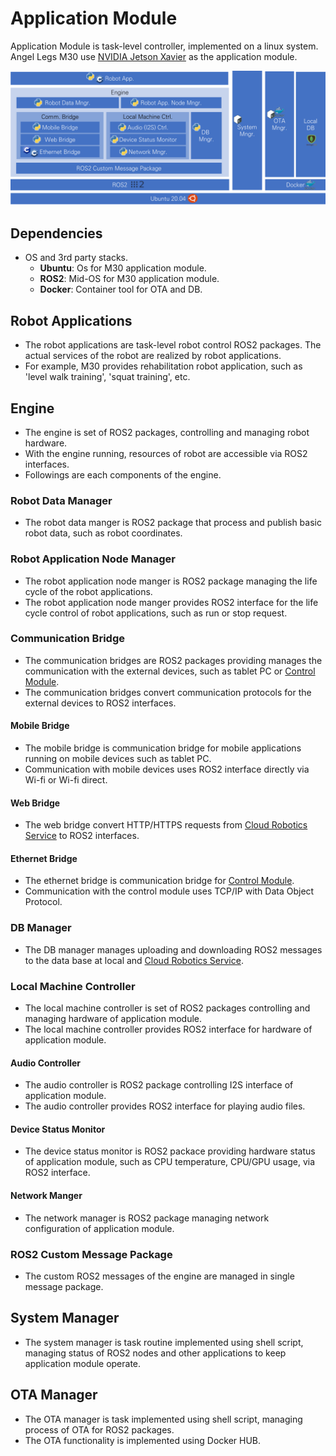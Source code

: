 # Application Module

Application Module is task-level controller, implemented on a linux system. Angel Legs M30 use [NVIDIA Jetson Xavier](https://developer.nvidia.com/embedded/jetson-agx-xavier-developer-kit) as the application module.



![Application Module Architecture](<../../.gitbook/assets/image (2).png>)

## Dependencies

* OS and 3rd party stacks.
  * **Ubuntu**: Os for M30 application module.
  * **ROS2**: Mid-OS for M30 application module.
  * **Docker**: Container tool for OTA and DB.

## Robot Applications

* The robot applications are task-level robot control ROS2 packages. The actual services of the robot are realized by robot applications.
* For example, M30 provides rehabilitation robot application, such as 'level walk training',  'squat training', etc.

## Engine

* The engine is set of ROS2 packages, controlling and managing robot hardware.
* With the engine running, resources of robot are accessible via ROS2 interfaces.
* Followings are each components of the engine.

### Robot Data Manager

* The robot data manger is ROS2 package that process and publish basic robot data, such as robot coordinates.

### Robot Application Node Manager

* The robot application node manger is ROS2 package managing the life cycle of the robot applications.
* The robot application node manger provides ROS2 interface for the life cycle control of robot applications, such as run or stop request.

### Communication Bridge&#x20;

* The communication bridges are ROS2 packages providing manages the communication with the external devices, such as tablet PC or [Control Module](control-module.md).
* The communication bridges convert communication protocols for the external devices to ROS2 interfaces.

#### Mobile Bridge

* The mobile bridge is communication bridge for mobile applications running on mobile devices such as tablet PC.
* Communication with mobile devices uses ROS2 interface directly via Wi-fi or Wi-fi direct.

#### Web Bridge

* The web bridge convert HTTP/HTTPS requests from [Cloud Robotics Service](cloud-robotics-service.md) to ROS2 interfaces.

#### Ethernet Bridge

* The ethernet bridge is communication bridge for [Control Module](control-module.md).
* Communication with the control module uses TCP/IP with Data Object Protocol.

### DB Manager

* The DB manager manages uploading and downloading ROS2 messages to the data base at local and  [Cloud Robotics Service](cloud-robotics-service.md).

### Local Machine Controller

* The local machine controller is set of ROS2 packages controlling and managing hardware of application module.
* The local machine controller provides ROS2 interface for hardware of application module.

#### Audio Controller

* The audio controller is ROS2 package controlling I2S interface of application module.
* The audio controller provides ROS2 interface for playing audio files.

#### Device Status Monitor

* The device status monitor is ROS2 packace providing hardware status of application module, such as CPU temperature, CPU/GPU usage, via ROS2 interface.

#### Network Manger

* The network manager is ROS2 package managing network configuration of application module.

### ROS2 Custom Message Package

* The custom ROS2 messages of the engine are managed in single message package.

## System Manager

* The system manager is task routine implemented using shell script, managing status of ROS2 nodes and other applications to keep application module operate.

## OTA Manager

* The OTA manager is task implemented using shell script, managing process of OTA for ROS2 packages.
* The OTA functionality is implemented using Docker HUB.

##

###
